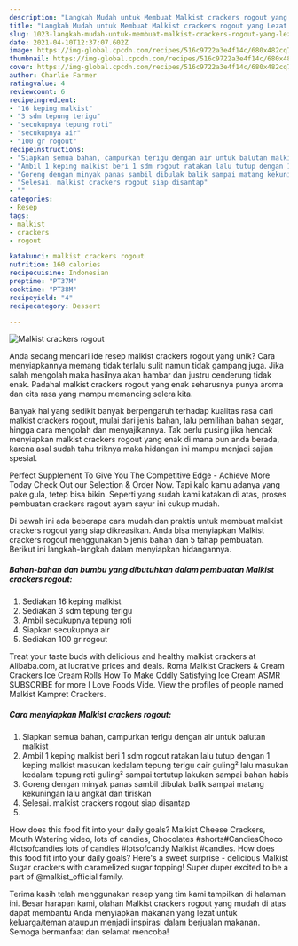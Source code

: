 ```yaml
---
description: "Langkah Mudah untuk Membuat Malkist crackers rogout yang Lezat Sekali"
title: "Langkah Mudah untuk Membuat Malkist crackers rogout yang Lezat Sekali"
slug: 1023-langkah-mudah-untuk-membuat-malkist-crackers-rogout-yang-lezat-sekali
date: 2021-04-10T12:37:07.602Z
image: https://img-global.cpcdn.com/recipes/516c9722a3e4f14c/680x482cq70/malkist-crackers-rogout-foto-resep-utama.jpg
thumbnail: https://img-global.cpcdn.com/recipes/516c9722a3e4f14c/680x482cq70/malkist-crackers-rogout-foto-resep-utama.jpg
cover: https://img-global.cpcdn.com/recipes/516c9722a3e4f14c/680x482cq70/malkist-crackers-rogout-foto-resep-utama.jpg
author: Charlie Farmer
ratingvalue: 4
reviewcount: 6
recipeingredient:
- "16 keping malkist"
- "3 sdm tepung terigu"
- "secukupnya tepung roti"
- "secukupnya air"
- "100 gr rogout"
recipeinstructions:
- "Siapkan semua bahan, campurkan terigu dengan air untuk balutan malkist"
- "Ambil 1 keping malkist beri 1 sdm rogout ratakan lalu tutup dengan 1 keping malkist masukan kedalam tepung terigu cair guling² lalu masukan kedalam tepung roti guling² sampai tertutup lakukan sampai bahan habis"
- "Goreng dengan minyak panas sambil dibulak balik sampai matang kekuningan lalu angkat dan tiriskan"
- "Selesai. malkist crackers rogout siap disantap"
- ""
categories:
- Resep
tags:
- malkist
- crackers
- rogout

katakunci: malkist crackers rogout 
nutrition: 160 calories
recipecuisine: Indonesian
preptime: "PT37M"
cooktime: "PT38M"
recipeyield: "4"
recipecategory: Dessert

---
```



![Malkist crackers rogout](https://img-global.cpcdn.com/recipes/516c9722a3e4f14c/680x482cq70/malkist-crackers-rogout-foto-resep-utama.jpg)

Anda sedang mencari ide resep malkist crackers rogout yang unik? Cara menyiapkannya memang tidak terlalu sulit namun tidak gampang juga. Jika salah mengolah maka hasilnya akan hambar dan justru cenderung tidak enak. Padahal malkist crackers rogout yang enak seharusnya punya aroma dan cita rasa yang mampu memancing selera kita.

Banyak hal yang sedikit banyak berpengaruh terhadap kualitas rasa dari malkist crackers rogout, mulai dari jenis bahan, lalu pemilihan bahan segar, hingga cara mengolah dan menyajikannya. Tak perlu pusing jika hendak menyiapkan malkist crackers rogout yang enak di mana pun anda berada, karena asal sudah tahu triknya maka hidangan ini mampu menjadi sajian spesial.

Perfect Supplement To Give You The Competitive Edge - Achieve More Today Check Out our Selection &amp; Order Now. Tapi kalo kamu adanya yang pake gula, tetep bisa bikin. Seperti yang sudah kami katakan di atas, proses pembuatan crackers ragout ayam sayur ini cukup mudah.


Di bawah ini ada beberapa cara mudah dan praktis untuk membuat malkist crackers rogout yang siap dikreasikan. Anda bisa menyiapkan Malkist crackers rogout menggunakan 5 jenis bahan dan 5 tahap pembuatan. Berikut ini langkah-langkah dalam menyiapkan hidangannya.

<!--inarticleads1-->

##### Bahan-bahan dan bumbu yang dibutuhkan dalam pembuatan Malkist crackers rogout:

1. Sediakan 16 keping malkist
1. Sediakan 3 sdm tepung terigu
1. Ambil secukupnya tepung roti
1. Siapkan secukupnya air
1. Sediakan 100 gr rogout


Treat your taste buds with delicious and healthy malkist crackers at Alibaba.com, at lucrative prices and deals. Roma Malkist Crackers &amp; Cream Crackers Ice Cream Rolls How To Make Oddly Satisfying Ice Cream ASMR SUBSCRIBE for more I Love Foods Vide. View the profiles of people named Malkist Kampret Crackers. 

<!--inarticleads2-->

##### Cara menyiapkan Malkist crackers rogout:

1. Siapkan semua bahan, campurkan terigu dengan air untuk balutan malkist
1. Ambil 1 keping malkist beri 1 sdm rogout ratakan lalu tutup dengan 1 keping malkist masukan kedalam tepung terigu cair guling² lalu masukan kedalam tepung roti guling² sampai tertutup lakukan sampai bahan habis
1. Goreng dengan minyak panas sambil dibulak balik sampai matang kekuningan lalu angkat dan tiriskan
1. Selesai. malkist crackers rogout siap disantap
1. 


How does this food fit into your daily goals? Malkist Cheese Crackers, Mouth Watering video, lots of candies, Chocolates #shorts#CandiesChoco #lotsofcandies lots of candies #lotsofcandy Malkist #candies. How does this food fit into your daily goals? Here&#39;s a sweet surprise - delicious Malkist Sugar crackers with caramelized sugar topping! Super duper excited to be a part of @malkist_official family. 

Terima kasih telah menggunakan resep yang tim kami tampilkan di halaman ini. Besar harapan kami, olahan Malkist crackers rogout yang mudah di atas dapat membantu Anda menyiapkan makanan yang lezat untuk keluarga/teman ataupun menjadi inspirasi dalam berjualan makanan. Semoga bermanfaat dan selamat mencoba!
